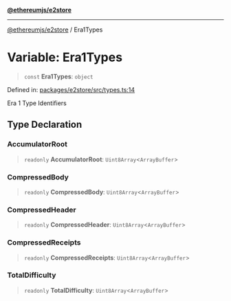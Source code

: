 [**@ethereumjs/e2store**](../README.md)

***

[@ethereumjs/e2store](../README.md) / Era1Types

# Variable: Era1Types

> `const` **Era1Types**: `object`

Defined in: [packages/e2store/src/types.ts:14](https://github.com/ethereumjs/ethereumjs-monorepo/blob/master/packages/e2store/src/types.ts#L14)

Era 1 Type Identifiers

## Type Declaration

### AccumulatorRoot

> `readonly` **AccumulatorRoot**: `Uint8Array`\<`ArrayBuffer`\>

### CompressedBody

> `readonly` **CompressedBody**: `Uint8Array`\<`ArrayBuffer`\>

### CompressedHeader

> `readonly` **CompressedHeader**: `Uint8Array`\<`ArrayBuffer`\>

### CompressedReceipts

> `readonly` **CompressedReceipts**: `Uint8Array`\<`ArrayBuffer`\>

### TotalDifficulty

> `readonly` **TotalDifficulty**: `Uint8Array`\<`ArrayBuffer`\>
